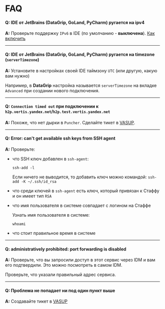 # FAQ

#### **Q: IDE от JetBrains (DataGrip, GoLand, PyCharm) ругается на ipv4**

**A:** Проверьте поддержку `IPv6` в IDE (по умолчанию - **выключена**). [Как включить](https://nda.ya.ru/t/1uNCk3wn3VxVTJ)

------

#### **Q: IDE от JetBrains (DataGrip, GoLand, PyCharm) ругается на timezone (`serverTimezone`)**

**A:** Установите в настройках своей IDE таймзону `UTC` (или другую, какую вам нужно)

Например, в **DataGrip** настройка называется `serverTimezone` на вкладке `Advanced` при создании нового подключения.

------

#### **Q: `Connection timed out` при подключении к `h2p.vertis.yandex.net`/`h2p.test.vertis.yandex.net`**

**A:** Похоже, что нет дырки в `Puncher`. Сделайте тикет в [VASUP](https://st.yandex-team.ru/createTicket?queue=VASUP&_form=63062).

------

#### **Q: Error: can't get available ssh keys from SSH agent**

**A:** Проверьте:
* что SSH ключ добавлен в `ssh-agent`:

  `ssh-add -l`

  Если ничего не выводится, то добавить ключ можно командой: `ssh-add -K ~/.ssh/id_rsa`
* что среди ключей в `ssh-agent` есть ключ, который привязан к Стаффу и он имеет тип `RSA`
* что имя пользователя в системе совпадает с логином на Стаффе

  Узнать имя пользователя в системе:

  `whoami`
* что стоит правильное время в системе

------

#### **Q: administratively prohibited: port forwarding is disabled**

**A:** Проверьте, что вы запросили доступ в этот сервис через IDM и вам его подтвердили. Это можно посмотреть в самом IDM.

Проверьте, что указали правильный адрес сервиса.

------

#### **Q: Проблема не попадает ни под один пункт выше**

**A:** Создавайте тикет в [VASUP](https://st.yandex-team.ru/createTicket?queue=VASUP&_form=63062)



